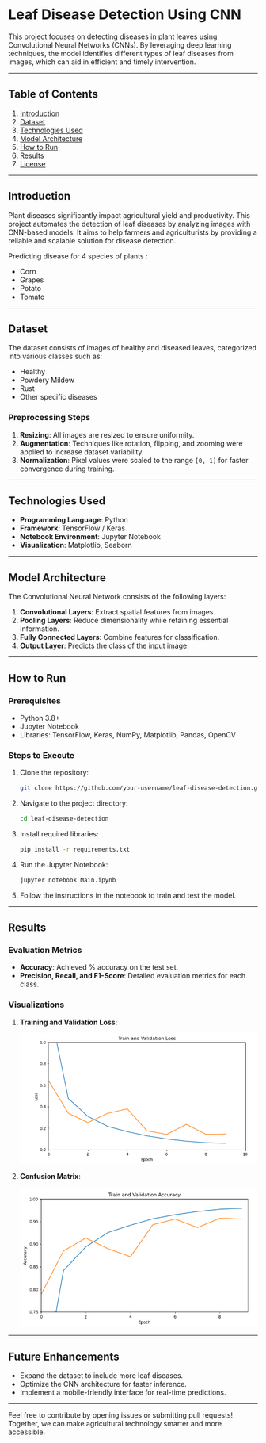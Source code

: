 # Leaf Disease Detection Using CNN

This project focuses on detecting diseases in plant leaves using Convolutional Neural Networks (CNNs). By leveraging deep learning techniques, the model identifies different types of leaf diseases from images, which can aid in efficient and timely intervention.

---

## Table of Contents

1. [Introduction](#introduction)
2. [Dataset](#dataset)
3. [Technologies Used](#technologies-used)
4. [Model Architecture](#model-architecture)
5. [How to Run](#how-to-run)
6. [Results](#results)
8. [License](#license)

---

## Introduction

Plant diseases significantly impact agricultural yield and productivity. This project automates the detection of leaf diseases by analyzing images with CNN-based models. It aims to help farmers and agriculturists by providing a reliable and scalable solution for disease detection.

Predicting disease for 4 species of plants :
- Corn 
- Grapes
- Potato 
- Tomato

---

## Dataset

The dataset consists of images of healthy and diseased leaves, categorized into various classes such as:

- Healthy
- Powdery Mildew
- Rust
- Other specific diseases

### Preprocessing Steps

1. **Resizing**: All images are resized to ensure uniformity.
2. **Augmentation**: Techniques like rotation, flipping, and zooming were applied to increase dataset variability.
3. **Normalization**: Pixel values were scaled to the range `[0, 1]` for faster convergence during training.

---

## Technologies Used

- **Programming Language**: Python
- **Framework**: TensorFlow / Keras
- **Notebook Environment**: Jupyter Notebook
- **Visualization**: Matplotlib, Seaborn

---

## Model Architecture

The Convolutional Neural Network consists of the following layers:

1. **Convolutional Layers**: Extract spatial features from images.
2. **Pooling Layers**: Reduce dimensionality while retaining essential information.
3. **Fully Connected Layers**: Combine features for classification.
4. **Output Layer**: Predicts the class of the input image.

---

## How to Run

### Prerequisites

- Python 3.8+
- Jupyter Notebook
- Libraries: TensorFlow, Keras, NumPy, Matplotlib, Pandas, OpenCV

### Steps to Execute

1. Clone the repository:

   ```bash
   git clone https://github.com/your-username/leaf-disease-detection.git
   ```

2. Navigate to the project directory:

   ```bash
   cd leaf-disease-detection
   ```

3. Install required libraries:

   ```bash
   pip install -r requirements.txt
   ```

4. Run the Jupyter Notebook:

   ```bash
   jupyter notebook Main.ipynb
   ```

5. Follow the instructions in the notebook to train and test the model.

---

## Results

### Evaluation Metrics

- **Accuracy**: Achieved % accuracy on the test set.
- **Precision, Recall, and F1-Score**: Detailed evaluation metrics for each class.

### Visualizations

1. **Training and Validation Loss**:

   ![Training and Validation LossPlot](https://github.com/Hemanshu2003/Leaf-Disease-Detection-Using-CNN/blob/main/Output1.png)

2. **Confusion Matrix**:

   ![Training and Validation Accuracy Plot](https://github.com/Hemanshu2003/Leaf-Disease-Detection-Using-CNN/blob/main/Output2.png)

---

## Future Enhancements

- Expand the dataset to include more leaf diseases.
- Optimize the CNN architecture for faster inference.
- Implement a mobile-friendly interface for real-time predictions.

---


Feel free to contribute by opening issues or submitting pull requests! Together, we can make agricultural technology smarter and more accessible.

